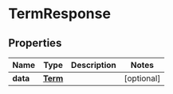 # TermResponse

## Properties
Name | Type | Description | Notes
------------ | ------------- | ------------- | -------------
**data** | [**Term**](Term.md) |  |  [optional]
